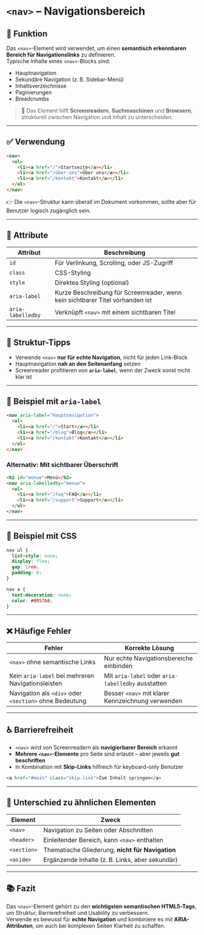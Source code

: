 # `<nav>` – Navigationsbereich

## 🧩 Funktion

Das `<nav>`-Element wird verwendet, um einen **semantisch erkennbaren Bereich für Navigationslinks** zu definieren.  
Typische Inhalte eines `<nav>`-Blocks sind:

- Hauptnavigation
- Sekundäre Navigation (z. B. Sidebar-Menü)
- Inhaltsverzeichnisse
- Paginierungen
- Breadcrumbs

> 📌 Das Element hilft **Screenreadern**, **Suchmaschinen** und **Browsern**, strukturell zwischen Navigation und Inhalt zu unterscheiden.

---

## ✅ Verwendung

```html
<nav>
  <ul>
    <li><a href="/">Startseite</a></li>
    <li><a href="/über-uns">Über uns</a></li>
    <li><a href="/kontakt">Kontakt</a></li>
  </ul>
</nav>
```

👉 Die `<nav>`-Struktur kann überall im Dokument vorkommen, sollte aber für Benutzer logisch zugänglich sein.

---

## 🔧 Attribute

| Attribut       | Beschreibung                                                 |
|----------------|--------------------------------------------------------------|
| `id`           | Für Verlinkung, Scrolling, oder JS-Zugriff                  |
| `class`        | CSS-Styling                                                  |
| `style`        | Direktes Styling (optional)                                  |
| `aria-label`   | Kurze Beschreibung für Screenreader, wenn kein sichtbarer Titel vorhanden ist |
| `aria-labelledby` | Verknüpft `<nav>` mit einem sichtbaren Titel             |

---

## 🧠 Struktur-Tipps

- Verwende `<nav>` **nur für echte Navigation**, nicht für jeden Link-Block
- Hauptnavigation **nah an den Seitenanfang** setzen
- Screenreader profitieren von **`aria-label`**, wenn der Zweck sonst nicht klar ist

---

## 🎯 Beispiel mit `aria-label`

```html
<nav aria-label="Hauptnavigation">
  <ul>
    <li><a href="/">Start</a></li>
    <li><a href="/blog">Blog</a></li>
    <li><a href="/kontakt">Kontakt</a></li>
  </ul>
</nav>
```

### Alternativ: Mit sichtbarer Überschrift

```html
<h2 id="menue">Menü</h2>
<nav aria-labelledby="menue">
  <ul>
    <li><a href="/faq">FAQ</a></li>
    <li><a href="/support">Support</a></li>
  </ul>
</nav>
```

---

## 🎨 Beispiel mit CSS

```css
nav ul {
  list-style: none;
  display: flex;
  gap: 1rem;
  padding: 0;
}

nav a {
  text-decoration: none;
  color: #0057b8;
}
```

---

## ❌ Häufige Fehler

| Fehler                                  | Korrekte Lösung                              |
|-----------------------------------------|-----------------------------------------------|
| `<nav>` ohne semantische Links         | Nur echte Navigationsbereiche einbinden      |
| Kein `aria-label` bei mehreren Navigationsleisten | Mit `aria-label` oder `aria-labelledby` ausstatten |
| Navigation als `<div>` oder `<section>` ohne Bedeutung | Besser `<nav>` mit klarer Kennzeichnung verwenden |

---

## ♿ Barrierefreiheit

- `<nav>` wird von Screenreadern als **navigierbarer Bereich** erkannt
- **Mehrere `<nav>`-Elemente** pro Seite sind erlaubt – aber jeweils **gut beschriften**
- In Kombination mit **Skip-Links** hilfreich für keyboard-only Benutzer

```html
<a href="#main" class="skip-link">Zum Inhalt springen</a>
```

---

## 🔄 Unterschied zu ähnlichen Elementen

| Element   | Zweck                                               |
|-----------|------------------------------------------------------|
| `<nav>`   | Navigation zu Seiten oder Abschnitten                |
| `<header>`| Einleitender Bereich, kann `<nav>` enthalten         |
| `<section>`| Thematische Gliederung, **nicht für Navigation**    |
| `<aside>` | Ergänzende Inhalte (z. B. Links, aber sekundär)       |

---

## 📚 Fazit

Das `<nav>`-Element gehört zu den **wichtigsten semantischen HTML5-Tags**, um Struktur, Barrierefreiheit und Usability zu verbessern.  
Verwende es bewusst für **echte Navigation** und kombiniere es mit **ARIA-Attributen**, um auch bei komplexen Seiten Klarheit zu schaffen.
